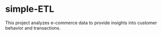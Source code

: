 # simple-ETL
This project analyzes e-commerce data to provide insights into customer behavior and transactions.
